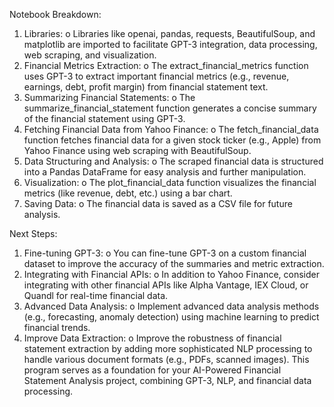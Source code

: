 Notebook Breakdown:
1.	Libraries:
  o	Libraries like openai, pandas, requests, BeautifulSoup, and matplotlib are imported to facilitate GPT-3 integration, data processing, web scraping, and visualization.
2.	Financial Metrics Extraction:
  o	The extract_financial_metrics function uses GPT-3 to extract important financial metrics (e.g., revenue, earnings, debt, profit margin) from financial statement text.
3.	Summarizing Financial Statements:
  o	The summarize_financial_statement function generates a concise summary of the financial statement using GPT-3.
4.	Fetching Financial Data from Yahoo Finance:
  o	The fetch_financial_data function fetches financial data for a given stock ticker (e.g., Apple) from Yahoo Finance using web scraping with BeautifulSoup.
5.	Data Structuring and Analysis:
  o	The scraped financial data is structured into a Pandas DataFrame for easy analysis and further manipulation.
6.	Visualization:
  o	The plot_financial_data function visualizes the financial metrics (like revenue, debt, etc.) using a bar chart.
7.	Saving Data:
  o	The financial data is saved as a CSV file for future analysis.

Next Steps:
1.	Fine-tuning GPT-3:
  o	You can fine-tune GPT-3 on a custom financial dataset to improve the accuracy of the summaries and metric extraction.
2.	Integrating with Financial APIs:
  o	In addition to Yahoo Finance, consider integrating with other financial APIs like Alpha Vantage, IEX Cloud, or Quandl for real-time financial data.
3.	Advanced Data Analysis:
  o	Implement advanced data analysis methods (e.g., forecasting, anomaly detection) using machine learning to predict financial trends.
4.	Improve Data Extraction:
  o	Improve the robustness of financial statement extraction by adding more sophisticated NLP processing to handle various document formats (e.g., PDFs, scanned images).
This program serves as a foundation for your AI-Powered Financial Statement Analysis project, combining GPT-3, NLP, and financial data processing.
